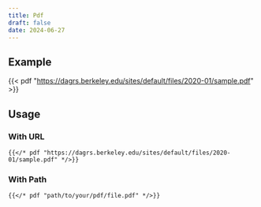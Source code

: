 ```yaml
---
title: Pdf 
draft: false 
date: 2024-06-27
---
```


## Example
{{< pdf "https://dagrs.berkeley.edu/sites/default/files/2020-01/sample.pdf" >}}

## Usage
### With URL
```
{{</* pdf "https://dagrs.berkeley.edu/sites/default/files/2020-01/sample.pdf" */>}}
``` 

### With Path 
```
{{</* pdf "path/to/your/pdf/file.pdf" */>}}
``` 
